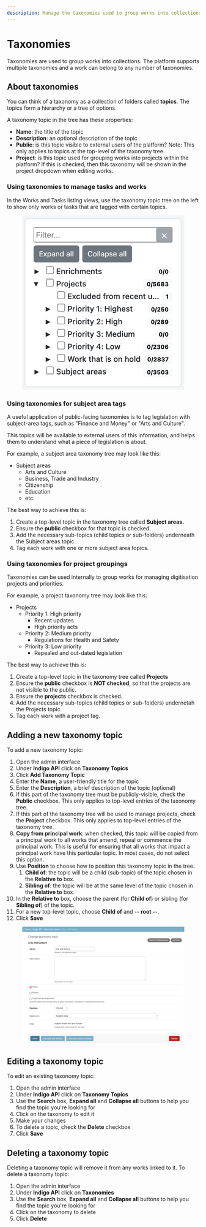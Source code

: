 ```yaml
---
description: Manage the taxonomies used to group works into collections.
---
```


# Taxonomies

Taxonomies are used to group works into collections. The platform supports multiple taxonomies and a work can belong to any number of taxonomies.

## About taxonomies

You can think of a taxonomy as a collection of folders called **topics**. The topics form a hierarchy or a tree of options.

A taxonomy topic in the tree has these properties:

* **Name**: the title of the topic
* **Description**: an optional description of the topic
* **Public**: is this topic visible to external users of the platform? Note: This only applies to topics at the top-level of the taxonomy tree.
* **Project**: is this topic used for grouping works into projects within the platform? If this is checked, then this taxonomy will be shown in the project dropdown when editing works.

### Using taxonomies to manage tasks and works

In the Works and Tasks listing views, use the taxonomy topic tree on the left to show only works or tasks that are tagged with certain topics.

<div align="center" data-full-width="false">

<figure><img src="../.gitbook/assets/Works – South Africa – Laws.Africa 2024-09-13 14-51-35.png" alt=""><figcaption></figcaption></figure>

</div>

### Using taxonomies for subject area tags

A useful application of public-facing taxonomies is to tag legislation with subject-area tags, such as "Finance and Money" or "Arts and Culture".

This topics will be available to external users of this information, and helps them to understand what a piece of legislation is about.

For example, a subject area taxonomy tree may look like this:

* Subject areas
  * Arts and Culture
  * Business, Trade and Industry
  * Citizenship
  * Education
  * etc.

The best way to achieve this is:

1. Create a top-level topic in the taxonomy tree called **Subject areas.**
2. Ensure the **public** checkbox for that topic is checked.
3. Add the necessary sub-topics (child topics or sub-folders) underneath the Subject areas topic.&#x20;
4. Tag each work with one or more subject area topics.

### Using taxonomies for project groupings

Taxonomies can be used internally to group works for managing digitisation projects and priorities.

For example, a project taxonomy tree may look like this:

* Projects
  * Priority 1: High priority
    * Recent updates
    * High priority acts
  * Priority 2: Medium priority
    * Regulations for Health and Safety
  * Priority 3: Low priority
    * Repealed and out-dated legislation

The best way to achieve this is:

1. Create a top-level topic in the taxonomy tree called **Projects**
2. Ensure the **public** checkbox is **NOT checked**, so that the projects are not visible to the public.
3. Ensure the **projects** checkbox is checked.
4. Add the necessary sub-topics (child topics or sub-folders) undernetah the Projects topic.
5. Tag each work with a project tag.

## Adding a new taxonomy topic

To add a new taxonomy topic:

1. Open the admin interface
2. Under **Indigo API** click on **Taxonomy Topics**
3. Click **Add Taxonomy Topic**
4. Enter the **Name,** a user-friendly title for the topic
5. Enter the **Description**, a brief description of the topic (optional)
6. If this part of the taxonomy tree must be publicly-visible, check the **Public** checkbox. This only applies to top-level entries of the taxonomy tree.
7. If this part of the taxonomy tree will be used to manage projects, check the **Project** checkbox. This only applies to top-level entries of the taxonomy tree.
8. **Copy from principal work**: when checked, this topic will be copied from a principal work to all works that amend, repeal or commence the principal work. This is useful for ensuring that all works that impact a principal work have this particular topic. In most cases, do not select this option.
9. Use **Position** to choose how to position this taxonomy topic in the tree.
   1. **Child of**: the topic will be a child (sub-topic) of the topic chosen in the **Relative to** box.
   2. **Sibling of**: the topic will be at the same level of the topic chosen in the **Relative to** box.
10. In the **Relative to** box, choose the parent (for **Child of**) or sibling (for **Sibling of**) of the topic.
11. For a new top-level topic, choose **Child of** and **-- root --**.
12. Click **Save**

<figure><img src="../.gitbook/assets/image (299).png" alt=""><figcaption></figcaption></figure>

## Editing a taxonomy topic

To edit an existing taxonomy topic:

1. Open the admin interface
2. Under **Indigo API** click on **Taxonomy Topics**
3. Use the **Search** box, **Expand all** and **Collapse all** buttons to help you find the topic you're looking for
4. Click on the taxonomy to edit it
5. Make your changes
6. To delete a topic, check the **Delete** checkbox
7. Click **Save**

## Deleting a taxonomy topic

Deleting a taxonomy topic will remove it from any works linked to it. To delete a taxonomy topic:

1. Open the admin interface
2. Under **Indigo API** click on **Taxonomies**
3. Use the **Search** box, **Expand all** and **Collapse all** buttons to help you find the topic you're looking for
4. Click on the taxonomy to delete
5. Click **Delete**
